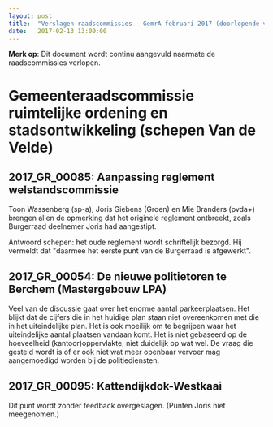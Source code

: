 ```yaml
---
layout: post
title:  "Verslagen raadscommissies - GemrA februari 2017 (doorlopende verslaggeving)"
date:   2017-02-13 13:00:00
---
```


__Merk op__: Dit document wordt continu aangevuld naarmate de raadscommissies verlopen.

# Gemeenteraadscommissie ruimtelijke ordening en stadsontwikkeling (schepen Van de Velde)

## 2017_GR_00085: Aanpassing reglement welstandscommissie

Toon Wassenberg (sp-a), Joris Giebens (Groen) en Mie Branders (pvda+)  brengen allen de opmerking dat het originele reglement ontbreekt, zoals Burgerraad deelnemer Joris had aangestipt.

Antwoord schepen: het oude reglement wordt schriftelijk bezorgd. Hij vermeldt dat "daarmee het eerste punt van de Burgerraad is afgewerkt".

## 2017_GR_00054: De nieuwe politietoren te Berchem (Mastergebouw LPA)

Veel van de discussie gaat over het enorme aantal parkeerplaatsen. Het blijkt dat de cijfers die in het huidige plan staan niet overeenkomen met die in het uiteindelijke plan. Het is ook moeilijk om te begrijpen waar het uiteindelijke aantal plaatsen vandaan komt. Het is niet gebaseerd op de hoeveelheid (kantoor)oppervlakte, niet duidelijk op wat wel. De vraag die gesteld wordt is of er ook niet wat meer openbaar vervoer mag aangemoedigd worden bij de politiediensten.

## 2017_GR_00095: Kattendijkdok-Westkaai

Dit punt wordt zonder feedback overgeslagen. (Punten Joris niet meegenomen.)



